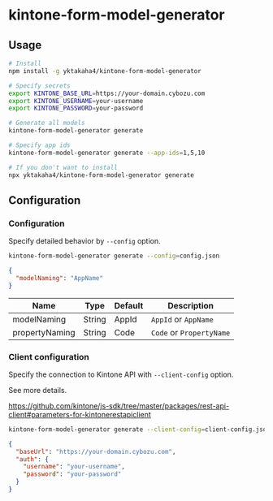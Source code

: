 # kintone-form-model-generator

## Usage

```sh
# Install
npm install -g yktakaha4/kintone-form-model-generator

# Specify secrets
export KINTONE_BASE_URL=https://your-domain.cybozu.com
export KINTONE_USERNAME=your-username
export KINTONE_PASSWORD=your-password

# Generate all models
kintone-form-model-generator generate

# Specify app ids
kintone-form-model-generator generate --app-ids=1,5,10

# If you don't want to install
npx yktakaha4/kintone-form-model-generator generate
```

## Configuration

### Configuration

Specify detailed behavior by `--config` option.

```sh
kintone-form-model-generator generate --config=config.json
```

```json
{
  "modelNaming": "AppName"
}
```

| Name | Type | Default | Description |
| ---- | ---- | ---- | ---- |
| modelNaming | String | AppId | `AppId` or `AppName` |
| propertyNaming | String | Code | `Code` or `PropertyName` |

### Client configuration

Specify the connection to Kintone API with `--client-config` option.

See more details.

https://github.com/kintone/js-sdk/tree/master/packages/rest-api-client#parameters-for-kintonerestapiclient

```sh
kintone-form-model-generator generate --client-config=client-config.json
```

```json
{
  "baseUrl": "https://your-domain.cybozu.com",
  "auth": {
    "username": "your-username",
    "password": "your-password"
  }
}
```
